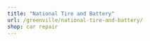 ```yaml
---
title: "National Tire and Battery"
url: /greenville/national-tire-and-battery/
shop: car repair
---
```

